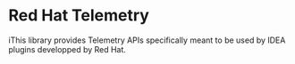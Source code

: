 # Red Hat Telemetry

iThis library provides Telemetry APIs specifically meant to be used by IDEA plugins developped by Red Hat.
